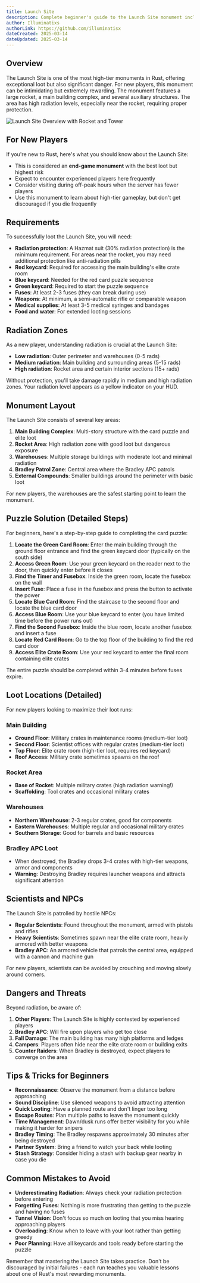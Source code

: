 ```yaml
---
title: Launch Site
description: Complete beginner's guide to the Launch Site monument including puzzle solutions, dangers, loot locations, and survival tips for new players.
author: Illuminatixs
authorLink: https://github.com/illuminatisx
dateCreated: 2025-03-14
dateUpdated: 2025-03-14
---
```


## Overview

The Launch Site is one of the most high-tier monuments in Rust, offering exceptional loot but also significant danger. For new players, this monument can be intimidating but extremely rewarding. The monument features a large rocket, a main building complex, and several auxiliary structures. The area has high radiation levels, especially near the rocket, requiring proper protection.

![Launch Site Overview with Rocket and Tower](/wiki/image/monuments/launch-site-overview.jpg)

## For New Players

If you're new to Rust, here's what you should know about the Launch Site:

- This is considered an **end-game monument** with the best loot but highest risk
- Expect to encounter experienced players here frequently
- Consider visiting during off-peak hours when the server has fewer players
- Use this monument to learn about high-tier gameplay, but don't get discouraged if you die frequently

## Requirements

To successfully loot the Launch Site, you will need:

- **Radiation protection**: A Hazmat suit (30% radiation protection) is the minimum requirement. For areas near the rocket, you may need additional protection like anti-radiation pills
- **Red keycard**: Required for accessing the main building's elite crate room
- **Blue keycard**: Needed for the red card puzzle sequence
- **Green keycard**: Required to start the puzzle sequence
- **Fuses**: At least 2-3 fuses (they can break during use)
- **Weapons**: At minimum, a semi-automatic rifle or comparable weapon
- **Medical supplies**: At least 3-5 medical syringes and bandages
- **Food and water**: For extended looting sessions

## Radiation Zones

As a new player, understanding radiation is crucial at the Launch Site:

- **Low radiation**: Outer perimeter and warehouses (0-5 rads)
- **Medium radiation**: Main building and surrounding areas (5-15 rads)
- **High radiation**: Rocket area and certain interior sections (15+ rads)

Without protection, you'll take damage rapidly in medium and high radiation zones. Your radiation level appears as a yellow indicator on your HUD.

## Monument Layout

The Launch Site consists of several key areas:

1. **Main Building Complex**: Multi-story structure with the card puzzle and elite loot
2. **Rocket Area**: High radiation zone with good loot but dangerous exposure
3. **Warehouses**: Multiple storage buildings with moderate loot and minimal radiation
4. **Bradley Patrol Zone**: Central area where the Bradley APC patrols
5. **External Compounds**: Smaller buildings around the perimeter with basic loot

For new players, the warehouses are the safest starting point to learn the monument.

## Puzzle Solution (Detailed Steps)

For beginners, here's a step-by-step guide to completing the card puzzle:

1. **Locate the Green Card Room**: Enter the main building through the ground floor entrance and find the green keycard door (typically on the south side)
2. **Access Green Room**: Use your green keycard on the reader next to the door, then quickly enter before it closes
3. **Find the Timer and Fusebox**: Inside the green room, locate the fusebox on the wall
4. **Insert Fuse**: Place a fuse in the fusebox and press the button to activate the power
5. **Locate Blue Card Room**: Find the staircase to the second floor and locate the blue card door
6. **Access Blue Room**: Use your blue keycard to enter (you have limited time before the power runs out)
7. **Find the Second Fusebox**: Inside the blue room, locate another fusebox and insert a fuse
8. **Locate Red Card Room**: Go to the top floor of the building to find the red card door
9. **Access Elite Crate Room**: Use your red keycard to enter the final room containing elite crates

The entire puzzle should be completed within 3-4 minutes before fuses expire.

## Loot Locations (Detailed)

For new players looking to maximize their loot runs:

### Main Building
- **Ground Floor**: Military crates in maintenance rooms (medium-tier loot)
- **Second Floor**: Scientist offices with regular crates (medium-tier loot)
- **Top Floor**: Elite crate room (high-tier loot, requires red keycard)
- **Roof Access**: Military crate sometimes spawns on the roof

### Rocket Area
- **Base of Rocket**: Multiple military crates (high radiation warning!)
- **Scaffolding**: Tool crates and occasional military crates

### Warehouses
- **Northern Warehouse**: 2-3 regular crates, good for components
- **Eastern Warehouses**: Multiple regular and occasional military crates
- **Southern Storage**: Good for barrels and basic resources

### Bradley APC Loot
- When destroyed, the Bradley drops 3-4 crates with high-tier weapons, armor and components
- **Warning**: Destroying Bradley requires launcher weapons and attracts significant attention

## Scientists and NPCs

The Launch Site is patrolled by hostile NPCs:

- **Regular Scientists**: Found throughout the monument, armed with pistols and rifles
- **Heavy Scientists**: Sometimes spawn near the elite crate room, heavily armored with better weapons
- **Bradley APC**: An armored vehicle that patrols the central area, equipped with a cannon and machine gun

For new players, scientists can be avoided by crouching and moving slowly around corners.

## Dangers and Threats

Beyond radiation, be aware of:

1. **Other Players**: The Launch Site is highly contested by experienced players
2. **Bradley APC**: Will fire upon players who get too close
3. **Fall Damage**: The main building has many high platforms and ledges
4. **Campers**: Players often hide near the elite crate room or building exits
5. **Counter Raiders**: When Bradley is destroyed, expect players to converge on the area

## Tips & Tricks for Beginners

- **Reconnaissance**: Observe the monument from a distance before approaching
- **Sound Discipline**: Use silenced weapons to avoid attracting attention
- **Quick Looting**: Have a planned route and don't linger too long
- **Escape Routes**: Plan multiple paths to leave the monument quickly
- **Time Management**: Dawn/dusk runs offer better visibility for you while making it harder for snipers
- **Bradley Timing**: The Bradley respawns approximately 30 minutes after being destroyed
- **Partner System**: Bring a friend to watch your back while looting
- **Stash Strategy**: Consider hiding a stash with backup gear nearby in case you die

## Common Mistakes to Avoid

- **Underestimating Radiation**: Always check your radiation protection before entering
- **Forgetting Fuses**: Nothing is more frustrating than getting to the puzzle and having no fuses
- **Tunnel Vision**: Don't focus so much on looting that you miss hearing approaching players
- **Overloading**: Know when to leave with your loot rather than getting greedy
- **Poor Planning**: Have all keycards and tools ready before starting the puzzle

Remember that mastering the Launch Site takes practice. Don't be discouraged by initial failures - each run teaches you valuable lessons about one of Rust's most rewarding monuments. 